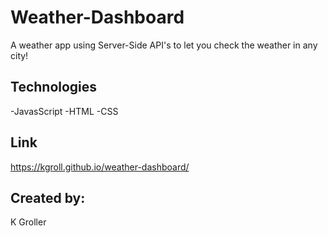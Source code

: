 # Weather-Dashboard

A weather app using Server-Side API's to let you check the weather in any city!

## Technologies

-JavasScript
-HTML
-CSS


## Link

https://kgroll.github.io/weather-dashboard/


## Created by:

K Groller

